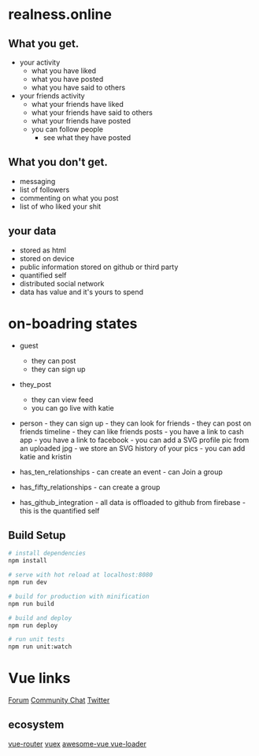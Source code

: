 # realness.online

## What you get.
- your activity
    - what you have liked
    - what you have posted
    - what you have said to others
- your friends activity
    - what your friends have liked
    - what your friends have said to others
    - what your friends have posted
  - you can follow people
      - see what they have posted
## What you don't get.
- messaging
- list of followers
- commenting on what you post
- list of who liked your shit

## your data
- stored as html
- stored on device
- public information stored on github or third party
- quantified self
- distributed social network
- data has value and it's yours to spend

# on-boadring states

- guest
    - they can post
    - they can sign up
- they_post
    - they can view feed
    - you can go live with katie

- person
      - they can sign up
      - they can look for friends
      - they can post on friends timeline
      - they can like friends posts
      - you have a link to cash app
      - you have a link to facebook
      - you can add a SVG profile pic from an uploaded jpg
      - we store an SVG history of your pics
      - you can add katie and kristin
- has_ten_relationships
      - can create an event
      - can Join a group
- has_fifty_relationships
      - can create a group
- has_github_integration
      - all data is offloaded to github from firebase
      - this is the quantified self

## Build Setup

``` bash
# install dependencies
npm install

# serve with hot reload at localhost:8080
npm run dev

# build for production with minification
npm run build

# build and deploy
npm run deploy

# run unit tests
npm run unit:watch

```
# Vue links
<nav>
  <a href='https://forum.vuejs.org' target='_blank'>Forum</a>
  <a href='https://chat.vuejs.org' target='_blank'>Community Chat</a>
  <a href='https://twitter.com/vuejs' target='_blank'>Twitter</a>
</nav>

## ecosystem
 <nav>
   <a href='http://router.vuejs.org/' target='_blank'>vue-router</a>
   <a href='http://vuex.vuejs.org/' target='_blank'>vuex</a>
    <a href='https://github.com/vuejs/awesome-vue' target='_blank'>
    awesome-vue
   </a>
   <a href='http://vuejs.github.io/vue-loader' target='_blank'>vue-loader</a>
 </nav>
